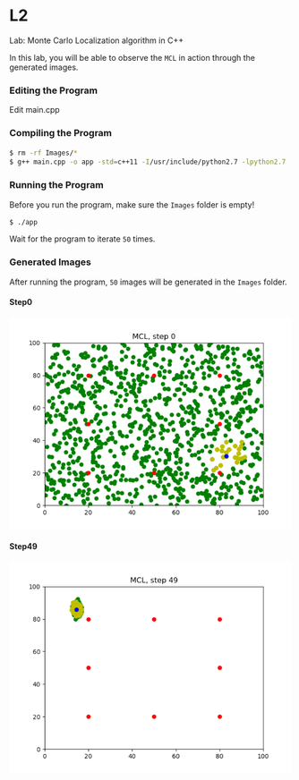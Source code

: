 # L2
Lab: Monte Carlo Localization algorithm in C++

In this lab, you will be able to observe the `MCL` in action through the generated images. 

### Editing the Program
Edit main.cpp

### Compiling the Program
```sh
$ rm -rf Images/*
$ g++ main.cpp -o app -std=c++11 -I/usr/include/python2.7 -lpython2.7
```

### Running the Program
Before you run the program, make sure the `Images` folder is empty!
```sh
$ ./app
```
Wait for the program to iterate `50` times.

### Generated Images
After running the program, `50` images will be generated in the `Images` folder.
#### Step0
![alt text](workspace/Images/Step0.png)
#### Step49
![alt text](workspace/Images/Step49.png)

